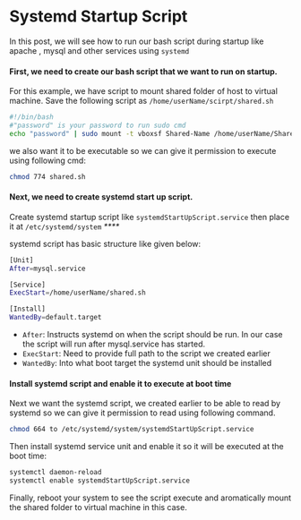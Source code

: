 # Systemd Startup Script

In this post, we will see how to run our bash script during startup like apache , mysql and other services using `systemd`

#### **First, we need to create our bash script that we want to run on startup.**

For this example, we have script to mount shared folder of host to virtual machine. Save the following script as `/home/userName/scirpt/shared.sh`

```bash
#!/bin/bash
#"password" is your password to run sudo cmd
echo "password" | sudo mount -t vboxsf Shared-Name /home/userName/Shared-location/;
```

we also want it to be executable so we can give it permission to execute using following cmd: 

```bash
chmod 774 shared.sh
```

#### **Next, we need to create systemd start up script.**

Create systemd startup script like `systemdStartUpScript.service` then place it at `/etc/systemd/system` _****_

systemd script has basic structure like given below:

```bash
[Unit]
After=mysql.service

[Service]
ExecStart=/home/userName/shared.sh

[Install]
WantedBy=default.target
```

* `After`: Instructs systemd on when the script should be run. In our case the script will run after mysql.service has started.
* `ExecStart`: Need to provide full path to the script we created earlier
* `WantedBy`: Into what boot target the systemd unit should be installed

#### **Install systemd script and enable it to execute at boot time**

Next we want the systemd script, we created earlier to be able to read by systemd so we can give it permission to read using following command.

```bash
chmod 664 to /etc/systemd/system/systemdStartUpScript.service
```

Then install systemd service unit and enable it so it will be executed at the boot time:

```bash
systemctl daemon-reload
systemctl enable systemdStartUpScript.service
```

Finally, reboot your system to see the script execute and aromatically mount the shared folder to virtual machine in this case.  


